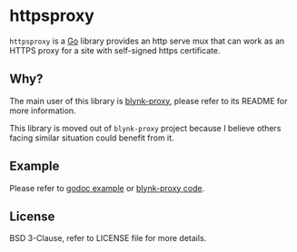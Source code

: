 # httpsproxy

`httpsproxy` is a [Go](https://golang.org)
library provides an http serve mux that can work as an HTTPS proxy for a site
with self-signed https certificate.

## Why?

The main user of this library is
[blynk-proxy](https://github.com/fishy/blynk-proxy),
please refer to its README for more information.

This library is moved out of `blynk-proxy` project because I believe others
facing similar situation could benefit from it.

## Example

Please refer to
[godoc example](https://godoc.org/github.com/fishy/httpsproxy#example-package)
or
[blynk-proxy code](https://github.com/fishy/blynk-proxy/blob/master/main.go).

## License

BSD 3-Clause, refer to LICENSE file for more details.
